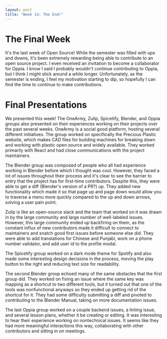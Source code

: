 ```yaml
---
layout: post
title: "Week 14: The End!"
---
```

# The Final Week
It's the last week of Open Source! While the semester was filled with ups and downs, it's been extremely rewarding being able to contribute to an open source project. I even received an invitation to become a collaborator for Oppia. I know I said I probably wouldn't continue contributing to Oppia, but I think I might stick around a while longer. Unfortunately, as the semester is ending, I feel my motivation starting to dip, so hopefully I can find the time to continue to make contributions.

# Final Presentations
We presented this week! The OneArmy, Zulip, Spicetify, Blender, and Oppia groups also presented on their experiences working on their projects over the past several weeks. OneArmy is a social good platform, hosting several different initiatives. The group worked on specifically the Precious Plastic website, which makes CAD files for building machines for breaking down and working with plastic open source and widely available. They worked primarily with React and had close communications with the project maintainers.

The Blender group was composed of people who all had experience working in Blender before which I thought was cool. However, they faced a lot of issues throughout their process and it's clear to see the barrier to entry that the project has for first-time contributors. Despite this, they were able to get a diff (Blender's version of a PR?) up. They added new functionality which made it so that page up and page down would allow you to traverse a menu more quickly compared to the up and down arrows, solving a user pain point. 

Zulip is like an open-source slack and the team that worked on it was drawn in by the large community and large number of well-labeled issues. However, this large community ended up backfiring on them, as the constant influx of new contributors made it difficult to connect to maintainers and snatch good first issues before someone else did. They were able to add translations for Chinese and Punjabi, work on a phone number validator, and add user id to the profile modal. 

The Spicetify group worked on a dark mode theme for Spotify and also made some interesting design decisions in the process, moving the play button to the right and reducing text size for readability.

The second Blender group echoed many of the same obstacles that the first group did. They worked on fixing an issue where the same key was mapping as a shortcut to two different tools, but it turned out that one of the tools was nonfunctional anyways so they ended up getting rid of the shortcut for it. They had some difficulty submitting a diff and pivoted to contributing to the Blender Manual, taking on more documentation issues.

The last Oppia group worked on a couple backend issues, a linting issue, and several lesson plans, whether it be creating or editing. It was interesting to hear their experience working on nontechnical issues. It seems like they had more meaningful interactions this way, collaborating with other contributors and sitting in on meetings.
